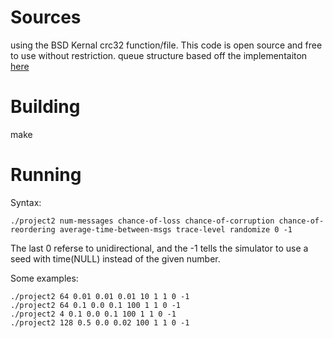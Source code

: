 # Sources

using the BSD Kernal crc32 function/file. This code is open source and free to use without restriction.
queue structure based off the implementaiton [here](http://embedjournal.com/implementing-circular-buffer-embedded-c/)

# Building

make

# Running

Syntax:

    ./project2 num-messages chance-of-loss chance-of-corruption chance-of-reordering average-time-between-msgs trace-level randomize 0 -1

The last 0 referse to unidirectional, and the -1 tells the simulator to use a seed with time(NULL) instead of the given number.

Some examples:

    ./project2 64 0.01 0.01 0.01 10 1 1 0 -1
    ./project2 64 0.1 0.0 0.1 100 1 1 0 -1
    ./project2 4 0.1 0.0 0.1 100 1 1 0 -1
    ./project2 128 0.5 0.0 0.02 100 1 1 0 -1

